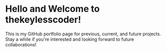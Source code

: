 # Hello and Welcome to thekeylesscoder!
This is my GitHub portfolio page for previous, current, and future projects.
<br>Stay a while if you're interested and looking forward to future collaborations!
